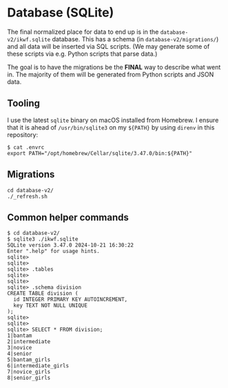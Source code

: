 # Database (SQLite)

The final normalized place for data to end up is in the
`database-v2/ikwf.sqlite` database. This has a schema (in
`database-v2/migrations/`) and all data will be inserted via SQL scripts. (We
may generate some of these scripts via e.g. Python scripts that parse data.)

The goal is to have the migrations be the **FINAL** way to describe what went
in. The majority of them will be generated from Python scripts and JSON
data.

## Tooling

I use the latest `sqlite` binary on macOS installed from Homebrew. I ensure
that it is ahead of `/usr/bin/sqlite3` on my `${PATH}` by using `direnv` in
this repository:

```
$ cat .envrc
export PATH="/opt/homebrew/Cellar/sqlite/3.47.0/bin:${PATH}"
```

## Migrations

```
cd database-v2/
./_refresh.sh
```

## Common helper commands

```
$ cd database-v2/
$ sqlite3 ./ikwf.sqlite
SQLite version 3.47.0 2024-10-21 16:30:22
Enter ".help" for usage hints.
sqlite>
sqlite>
sqlite> .tables
sqlite>
sqlite>
sqlite> .schema division
CREATE TABLE division (
  id INTEGER PRIMARY KEY AUTOINCREMENT,
  key TEXT NOT NULL UNIQUE
);
sqlite>
sqlite>
sqlite> SELECT * FROM division;
1|bantam
2|intermediate
3|novice
4|senior
5|bantam_girls
6|intermediate_girls
7|novice_girls
8|senior_girls
```
